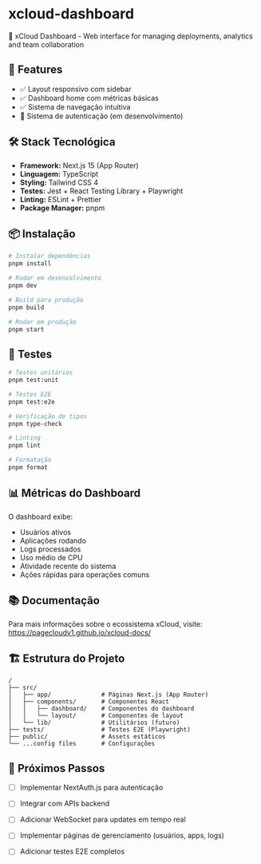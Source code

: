 # xcloud-dashboard

🎨 xCloud Dashboard - Web interface for managing deployments, analytics and team collaboration

## 🚀 Features

- ✅ Layout responsivo com sidebar
- ✅ Dashboard home com métricas básicas
- ✅ Sistema de navegação intuitiva
- 🔄 Sistema de autenticação (em desenvolvimento)

## 🛠️ Stack Tecnológica

- **Framework:** Next.js 15 (App Router)
- **Linguagem:** TypeScript
- **Styling:** Tailwind CSS 4
- **Testes:** Jest + React Testing Library + Playwright
- **Linting:** ESLint + Prettier
- **Package Manager:** pnpm

## 📦 Instalação

```bash
# Instalar dependências
pnpm install

# Rodar em desenvolvimento
pnpm dev

# Build para produção
pnpm build

# Rodar em produção
pnpm start
```

## 🧪 Testes

```bash
# Testes unitários
pnpm test:unit

# Testes E2E
pnpm test:e2e

# Verificação de tipos
pnpm type-check

# Linting
pnpm lint

# Formatação
pnpm format
```

## 📊 Métricas do Dashboard

O dashboard exibe:
- Usuários ativos
- Aplicações rodando
- Logs processados
- Uso médio de CPU
- Atividade recente do sistema
- Ações rápidas para operações comuns

## 📚 Documentação

Para mais informações sobre o ecossistema xCloud, visite:
https://pagecloudv1.github.io/xcloud-docs/

## 🏗️ Estrutura do Projeto

```
/
├── src/
│   ├── app/              # Páginas Next.js (App Router)
│   ├── components/       # Componentes React
│   │   ├── dashboard/    # Componentes do dashboard
│   │   └── layout/       # Componentes de layout
│   └── lib/              # Utilitários (futuro)
├── tests/                # Testes E2E (Playwright)
├── public/               # Assets estáticos
└── ...config files       # Configurações
```

## 🔐 Próximos Passos

- [ ] Implementar NextAuth.js para autenticação
- [ ] Integrar com APIs backend
- [ ] Adicionar WebSocket para updates em tempo real
- [ ] Implementar páginas de gerenciamento (usuários, apps, logs)
- [ ] Adicionar testes E2E completos

